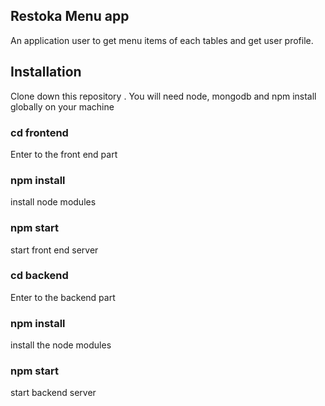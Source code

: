 ## Restoka Menu app
An application user to get menu items of each tables and get user profile.


## Installation

Clone down this repository . You will need node, mongodb and npm install globally on your machine

### cd frontend

Enter to the front end part 

### npm install 

install node modules

### npm start

start front end server

### cd backend

Enter to the backend part

### npm install

install the node modules

### npm start

start backend server

